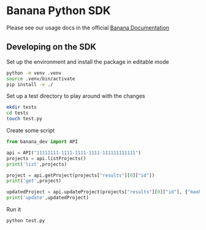 # Banana Python SDK

Please see our usage docs in the official [Banana Documentation](https://docs.banana.dev/banana-docs/core-concepts/sdks/python)

## Developing on the SDK

Set up the environment and install the package in editable mode
```bash
python -m venv .venv
source .venv/bin/activate
pip install -e ./
```

Set up a test directory to play around with the changes
```bash
mkdir tests
cd tests
touch test.py
```

Create some script
```python
from banana_dev import API

api = API("11111111-1111-1111-1111-111111111111")
projects = api.listProjects()
print('list',projects)

project = api.getProject(projects["results"][0]["id"])
print('get',project)

updatedProject = api.updateProject(projects["results"][0]["id"], {"maxReplicas": 2})
print('update',updatedProject)
```

Run it
```bash
python test.py
```
